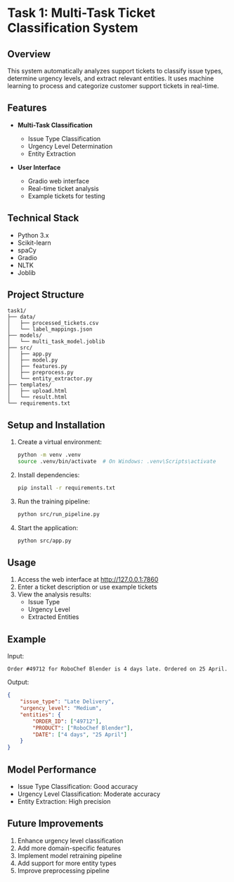 # Task 1: Multi-Task Ticket Classification System

## Overview
This system automatically analyzes support tickets to classify issue types, determine urgency levels, and extract relevant entities. It uses machine learning to process and categorize customer support tickets in real-time.

## Features
- **Multi-Task Classification**
  - Issue Type Classification
  - Urgency Level Determination
  - Entity Extraction

- **User Interface**
  - Gradio web interface
  - Real-time ticket analysis
  - Example tickets for testing

## Technical Stack
- Python 3.x
- Scikit-learn
- spaCy
- Gradio
- NLTK
- Joblib

## Project Structure
```
task1/
├── data/
│   ├── processed_tickets.csv
│   └── label_mappings.json
├── models/
│   └── multi_task_model.joblib
├── src/
│   ├── app.py
│   ├── model.py
│   ├── features.py
│   ├── preprocess.py
│   └── entity_extractor.py
├── templates/
│   ├── upload.html
│   └── result.html
└── requirements.txt
```

## Setup and Installation
1. Create a virtual environment:
   ```bash
   python -m venv .venv
   source .venv/bin/activate  # On Windows: .venv\Scripts\activate
   ```

2. Install dependencies:
   ```bash
   pip install -r requirements.txt
   ```

3. Run the training pipeline:
   ```bash
   python src/run_pipeline.py
   ```

4. Start the application:
   ```bash
   python src/app.py
   ```

## Usage
1. Access the web interface at http://127.0.0.1:7860
2. Enter a ticket description or use example tickets
3. View the analysis results:
   - Issue Type
   - Urgency Level
   - Extracted Entities

## Example
Input:
```
Order #49712 for RoboChef Blender is 4 days late. Ordered on 25 April.
```

Output:
```json
{
    "issue_type": "Late Delivery",
    "urgency_level": "Medium",
    "entities": {
        "ORDER_ID": ["49712"],
        "PRODUCT": ["RoboChef Blender"],
        "DATE": ["4 days", "25 April"]
    }
}
```

## Model Performance
- Issue Type Classification: Good accuracy
- Urgency Level Classification: Moderate accuracy
- Entity Extraction: High precision

## Future Improvements
1. Enhance urgency level classification
2. Add more domain-specific features
3. Implement model retraining pipeline
4. Add support for more entity types
5. Improve preprocessing pipeline 